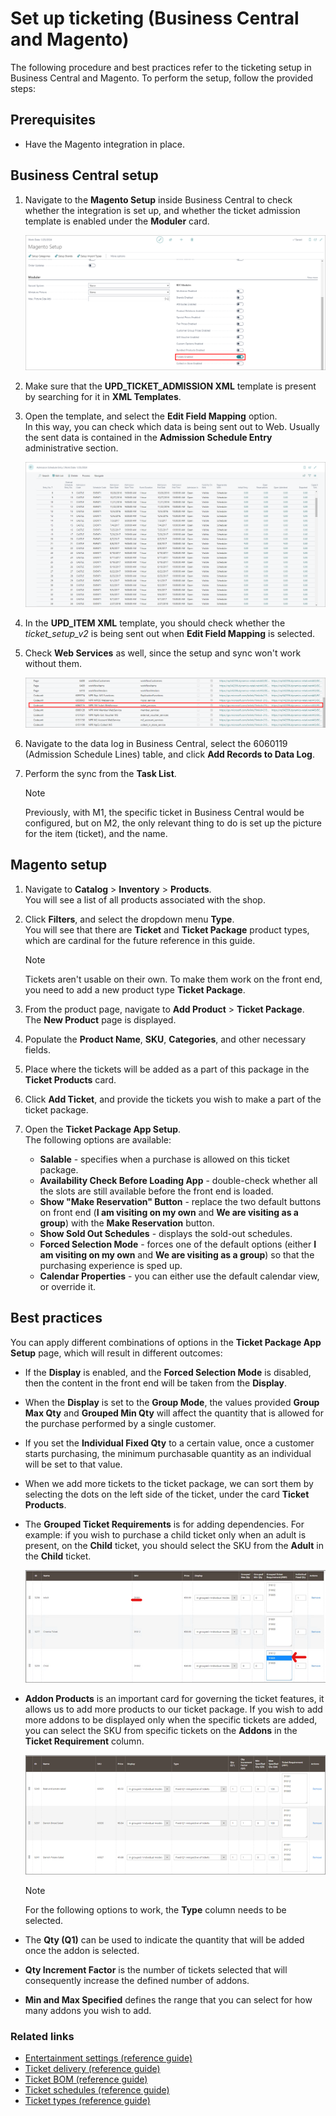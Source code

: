 # Set up ticketing (Business Central and Magento)

The following procedure and best practices refer to the ticketing setup in Business Central and Magento. To perform the setup, follow the provided steps: 

## Prerequisites

- Have the Magento integration in place.

## Business Central setup

1. Navigate to the **Magento Setup** inside Business Central to check whether the integration is set up, and whether the ticket admission template is enabled under the **Moduler** card.

    ![check_ticket_admission](../images/Picture1.png)

2. Make sure that the **UPD_TICKET_ADMISSION XML** template is present by searching for it in **XML Templates**.
3. Open the template, and select the **Edit Field Mapping** option.     
   In this way, you can check which data is being sent out to Web. Usually the sent data is contained in the **Admission Schedule Entry** administrative section.

    ![admission_schedule_entry](../images/Picture2.png)

4. In the **UPD_ITEM XML** template, you should check whether the *ticket_setup_v2* is being sent out when **Edit Field Mapping** is selected.
5. Check **Web Services** as well, since the setup and sync won't work without them. 

    ![web_service_check](../images/Picture3.png)

6. Navigate to the data log in Business Central, select the 6060119 (Admission Schedule Lines) table, and click **Add Records to Data Log**.
7. Perform the sync from the **Task List**.

    > [!Note]
    > Previously, with M1, the specific ticket in Business Central would be configured, but on M2, the only relevant thing to do is set up the picture for the item (ticket), and the name.

## Magento setup

1. Navigate to **Catalog** > **Inventory** > **Products**.    
   You will see a list of all products associated with the shop.
2. Click **Filters**, and select the dropdown menu **Type**.    
   You will see that there are **Ticket** and **Ticket Package** product types, which are cardinal for the future reference in this guide. 

   > [!Note]
   > Tickets aren't usable on their own. To make them work on the front end, you need to add a new product type **Ticket Package**.

3. From the product page, navigate to **Add Product** > **Ticket Package**.   
   The **New Product** page is displayed. 
4. Populate the **Product Name**, **SKU**, **Categories**, and other necessary fields.
5. Place where the tickets will be added as a part of this package in the **Ticket Products** card.
6. Click **Add Ticket**, and provide the tickets you wish to make a part of the ticket package. 
7. Open the **Ticket Package App Setup**.     
   The following options are available:
   - **Salable** - specifies when a purchase is allowed on this ticket package.
   - **Availability Check Before Loading App** - double-check whether all the slots are still available before the front end is loaded.
   - **Show "Make Reservation" Button** - replace the two default buttons on front end (**I am visiting on my own** and **We are visiting as a group**) with the **Make Reservation** button. 
   - **Show Sold Out Schedules** - displays the sold-out schedules.
   - **Forced Selection Mode** - forces one of the default options (either **I am visiting on my own** and **We are visiting as a group**) so that the purchasing experience is sped up. 
   - **Calendar Properties** - you can either use the default calendar view, or override it. 

## Best practices

You can apply different combinations of options in the **Ticket Package App Setup** page, which will result in different outcomes: 

- If the **Display** is enabled, and the **Forced Selection Mode** is disabled, then the content in the front end will be taken from the **Display**. 
- When the **Display** is set to the **Group Mode**, the values provided **Group Max Qty** and **Grouped Min Qty** will affect the quantity that is allowed for the purchase performed by a single customer.
- If you set the **Individual Fixed Qty** to a certain value, once a customer starts purchasing, the minimum purchasable quantity as an individual will be set to that value. 
- When we add more tickets to the ticket package, we can sort them by selecting the dots on the left side of the ticket, under the card **Ticket Products**. 
- The **Grouped Ticket Requirements** is for adding dependencies. For example: if you wish to purchase a child ticket only when an adult is present, on the **Child** ticket, you should select the SKU from the **Adult** in the **Child** ticket.   

    ![Magento_child_ticket](../images/Magento7.png)

- **Addon Products** is an important card for governing the ticket features, it allows us to add more products to our ticket package. If you wish to add more addons to be displayed only when the specific tickets are added, you can select the SKU from specific tickets on the **Addons** in the **Ticket Requirement** column. 
  
    ![Magento_addon_products](../images/Magento9.png)

    > [!Note]
    > For the following options to work, the **Type** column needs to be selected.

- The **Qty (Q1)** can be used to indicate the quantity that will be added once the addon is selected. 
- **Qty Increment Factor** is the number of tickets selected that will consequently increase the defined number of addons. 
- **Min and Max Specified** defines the range that you can select for how many addons you wish to add. 

### Related links

- [Entertainment settings (reference guide)](../reference/entertainment_settings.md)
- [Ticket delivery (reference guide)](../reference/ticket_delivery.md)
- [Ticket BOM (reference guide)](../../entertainment/ticket/reference/ticket_bom.md)
- [Ticket schedules (reference guide)](../../entertainment/ticket/reference/admission_schedule.md)
- [Ticket types (reference guide)](../../entertainment/ticket/reference/ticket_types.md)